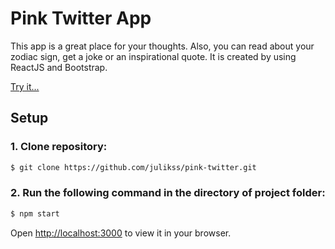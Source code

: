 # Pink Twitter App

This app is a great place for your thoughts. Also, you can read about your zodiac sign, get a joke or an inspirational quote.
It is created by using ReactJS and Bootstrap.

[Try it...](https://julikss.github.io/pink-twitter/)

## Setup

### 1. Clone repository:
```bash
$ git clone https://github.com/julikss/pink-twitter.git
```

### 2. Run the following command in the directory of project folder:
```bash
$ npm start
```

Open [http://localhost:3000](http://localhost:3000) to view it in your browser.

